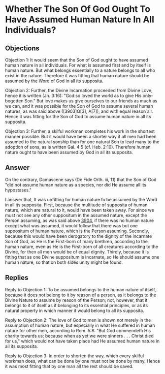 # Whether The Son Of God Ought To Have Assumed Human Nature In All Individuals?

## Objections

Objection 1: It would seem that the Son of God ought to have assumed human nature in all individuals. For what is assumed first and by itself is human nature. But what belongs essentially to a nature belongs to all who exist in the nature. Therefore it was fitting that human nature should be assumed by the Word of God in all its supposita.

Objection 2: Further, the Divine Incarnation proceeded from Divine Love; hence it is written (Jn. 3:16): "God so loved the world as to give His only-begotten Son." But love makes us give ourselves to our friends as much as we can, and it was possible for the Son of God to assume several human natures, as was said above ([3903]Q[3], A[7]), and with equal reason all. Hence it was fitting for the Son of God to assume human nature in all its supposita.

Objection 3: Further, a skilful workman completes his work in the shortest manner possible. But it would have been a shorter way if all men had been assumed to the natural sonship than for one natural Son to lead many to the adoption of sons, as is written Gal. 4:5 (cf. Heb. 2:10). Therefore human nature ought to have been assumed by God in all its supposita.

## Answer

On the contrary, Damascene says (De Fide Orth. iii, 11) that the Son of God "did not assume human nature as a species, nor did He assume all its hypostases."

I answer that, It was unfitting for human nature to be assumed by the Word in all its supposita. First, because the multitude of supposita of human nature, which are natural to it, would have been taken away. For since we must not see any other suppositum in the assumed nature, except the Person assuming, as was said above [3904](A[3]), if there was no human nature except what was assumed, it would follow that there was but one suppositum of human nature, which is the Person assuming. Secondly, because this would have been derogatory to the dignity of the incarnate Son of God, as He is the First-born of many brethren, according to the human nature, even as He is the First-born of all creatures according to the Divine, for then all men would be of equal dignity. Thirdly, because it is fitting that as one Divine suppositum is incarnate, so He should assume one human nature, so that on both sides unity might be found.

## Replies

Reply to Objection 1: To be assumed belongs to the human nature of itself, because it does not belong to it by reason of a person, as it belongs to the Divine Nature to assume by reason of the Person; not, however, that it belongs to it of itself as if belonging to its essential principles, or as its natural property in which manner it would belong to all its supposita.

Reply to Objection 2: The love of God to men is shown not merely in the assumption of human nature, but especially in what He suffered in human nature for other men, according to Rom. 5:8: "But God commendeth His charity towards us; because when as yet we were sinners . . . Christ died for us," which would not have taken place had He assumed human nature in all its supposita.

Reply to Objection 3: In order to shorten the way, which every skilful workman does, what can be done by one must not be done by many. Hence it was most fitting that by one man all the rest should be saved.